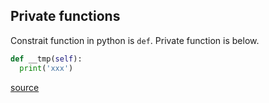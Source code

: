 ## Private functions

Constrait function in python is `def`. Private function is below.

```python
def __tmp(self):
  print('xxx')
```

[source](https://github.com/YutoMizutani/getdoi)
